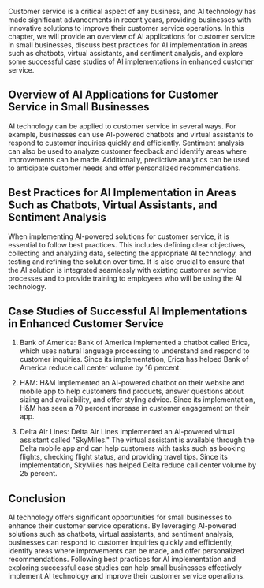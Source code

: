 

Customer service is a critical aspect of any business, and AI technology has made significant advancements in recent years, providing businesses with innovative solutions to improve their customer service operations. In this chapter, we will provide an overview of AI applications for customer service in small businesses, discuss best practices for AI implementation in areas such as chatbots, virtual assistants, and sentiment analysis, and explore some successful case studies of AI implementations in enhanced customer service.

Overview of AI Applications for Customer Service in Small Businesses
--------------------------------------------------------------------

AI technology can be applied to customer service in several ways. For example, businesses can use AI-powered chatbots and virtual assistants to respond to customer inquiries quickly and efficiently. Sentiment analysis can also be used to analyze customer feedback and identify areas where improvements can be made. Additionally, predictive analytics can be used to anticipate customer needs and offer personalized recommendations.

Best Practices for AI Implementation in Areas Such as Chatbots, Virtual Assistants, and Sentiment Analysis
----------------------------------------------------------------------------------------------------------

When implementing AI-powered solutions for customer service, it is essential to follow best practices. This includes defining clear objectives, collecting and analyzing data, selecting the appropriate AI technology, and testing and refining the solution over time. It is also crucial to ensure that the AI solution is integrated seamlessly with existing customer service processes and to provide training to employees who will be using the AI technology.

Case Studies of Successful AI Implementations in Enhanced Customer Service
--------------------------------------------------------------------------

1. Bank of America: Bank of America implemented a chatbot called Erica, which uses natural language processing to understand and respond to customer inquiries. Since its implementation, Erica has helped Bank of America reduce call center volume by 16 percent.

2. H\&M: H\&M implemented an AI-powered chatbot on their website and mobile app to help customers find products, answer questions about sizing and availability, and offer styling advice. Since its implementation, H\&M has seen a 70 percent increase in customer engagement on their app.

3. Delta Air Lines: Delta Air Lines implemented an AI-powered virtual assistant called "SkyMiles." The virtual assistant is available through the Delta mobile app and can help customers with tasks such as booking flights, checking flight status, and providing travel tips. Since its implementation, SkyMiles has helped Delta reduce call center volume by 25 percent.

Conclusion
----------

AI technology offers significant opportunities for small businesses to enhance their customer service operations. By leveraging AI-powered solutions such as chatbots, virtual assistants, and sentiment analysis, businesses can respond to customer inquiries quickly and efficiently, identify areas where improvements can be made, and offer personalized recommendations. Following best practices for AI implementation and exploring successful case studies can help small businesses effectively implement AI technology and improve their customer service operations.
